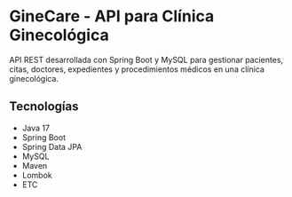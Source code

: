 # GineCare - API para Clínica Ginecológica

API REST desarrollada con Spring Boot y MySQL para gestionar pacientes, citas, doctores, expedientes y procedimientos médicos en una clínica ginecológica.

## Tecnologías
- Java 17
- Spring Boot
- Spring Data JPA
- MySQL
- Maven
- Lombok
- ETC
